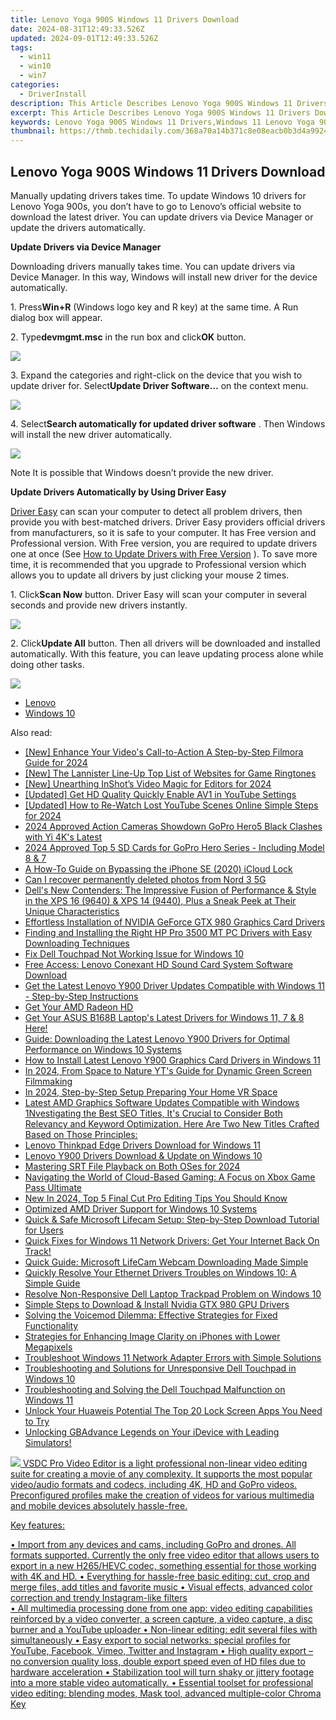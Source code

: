 ```yaml
---
title: Lenovo Yoga 900S Windows 11 Drivers Download
date: 2024-08-31T12:49:33.526Z
updated: 2024-09-01T12:49:33.526Z
tags:
  - win11
  - win10
  - win7
categories:
  - DriverInstall
description: This Article Describes Lenovo Yoga 900S Windows 11 Drivers Download
excerpt: This Article Describes Lenovo Yoga 900S Windows 11 Drivers Download
keywords: Lenovo Yoga 900S Windows 11 Drivers,Windows 11 Lenovo Yoga 900DRIVERS,Yoga 900S Windows 11 Drivers Download Site,Windows 11 Drivers Lenovo Yoga 900S Downloader,Lenovo Windows 11 Update Kit Yoga 900S Drivers,Yoga 900S Lenovo Windows Driver Download Pages,Lenovo Yoga 900S Drivers Compatible with Windows 11 Update
thumbnail: https://thmb.techidaily.com/368a70a14b371c8e08eacb0b3d4a99240a39fbb092918116ea6d8f331f8e83e6.jpg
---
```


## Lenovo Yoga 900S Windows 11 Drivers Download

Manually updating drivers takes time. To update Windows 10 drivers for Lenovo Yoga 900s, you don’t have to go to Lenovo’s official website to download the latest driver. You can update drivers via Device Manager or update the drivers automatically.
  
**Update Drivers via Device Manager**
  
 Downloading drivers manually takes time. You can update drivers via Device Manager. In this way, Windows will install new driver for the device automatically.  
  
 1\. Press**Win+R** (Windows logo key and R key) at the same time. A Run dialog box will appear.  
  
 2\. Type**devmgmt.msc** in the run box and click**OK** button.  
  
![](https://images.drivereasy.com/wp-content/uploads/2016/12/img_5844e432e121d.png)

 3\. Expand the categories and right-click on the device that you wish to update driver for. Select**Update Driver Software…** on the context menu.  
  
![](https://images.drivereasy.com/wp-content/uploads/2016/12/img_5844e4b0e8695.jpg)

 4\. Select**Search automatically for updated driver software** . Then Windows will install the new driver automatically.  
  
![](https://images.drivereasy.com/wp-content/uploads/2016/12/img_5844e4d480e00.jpg)
  
 Note It is possible that Windows doesn’t provide the new driver.  
  
 **Update Drivers Automatically by Using Driver Easy**
  
[Driver Easy](https://tools.techidaily.com/drivereasy/download/) can scan your computer to detect all problem drivers, then provide you with best-matched drivers. Driver Easy providers official drivers from manufacturers, so it is safe to your computer. It has Free version and Professional version. With Free version, you are required to update drivers one at once (See [How to Update Drivers with Free Version](https://tools.techidaily.com/drivereasy/download/) ). To save more time, it is recommended that you upgrade to Professional version which allows you to update all drivers by just clicking your mouse 2 times.  
  
 1\. Click**Scan Now** button. Driver Easy will scan your computer in several seconds and provide new drivers instantly.  
  
![](https://images.drivereasy.com/wp-content/uploads/2017/04/img_58fd96c8989cb.png)
  
 2\. Click**Update All** button. Then all drivers will be downloaded and installed automatically. With this feature, you can leave updating process alone while doing other tasks.  
  
![](https://images.drivereasy.com/wp-content/uploads/2017/04/img_58fd96d23c54f.jpg)

* [Lenovo](https://tools.techidaily.com/drivereasy/download/)
* [Windows 10](https://tools.techidaily.com/drivereasy/download/)

<ins class="adsbygoogle"
     style="display:block"
     data-ad-format="autorelaxed"
     data-ad-client="ca-pub-7571918770474297"
     data-ad-slot="1223367746"></ins>



<ins class="adsbygoogle"
     style="display:block"
     data-ad-client="ca-pub-7571918770474297"
     data-ad-slot="8358498916"
     data-ad-format="auto"
     data-full-width-responsive="true"></ins>





<span class="atpl-alsoreadstyle">Also read:</span>
<div><ul>
<li><a href="https://facebook-record-videos.techidaily.com/new-enhance-your-videos-call-to-action-a-step-by-step-filmora-guide-for-2024/"><u>[New] Enhance Your Video's Call-to-Action  A Step-by-Step Filmora Guide for 2024</u></a></li>
<li><a href="https://some-approaches.techidaily.com/new-the-lannister-line-up-top-list-of-websites-for-game-ringtones/"><u>[New] The Lannister Line-Up  Top List of Websites for Game Ringtones</u></a></li>
<li><a href="https://fox-hovers.techidaily.com/new-unearthing-inshots-video-magic-for-editors-for-2024/"><u>[New] Unearthing InShot’s Video Magic for Editors for 2024</u></a></li>
<li><a href="https://facebook-video-share.techidaily.com/updated-get-hd-quality-quickly-enable-av1-in-youtube-settings/"><u>[Updated] Get HD Quality Quickly  Enable AV1 in YouTube Settings</u></a></li>
<li><a href="https://eaxpv-info.techidaily.com/updated-how-to-re-watch-lost-youtube-scenes-online-simple-steps-for-2024/"><u>[Updated] How to Re-Watch Lost YouTube Scenes Online  Simple Steps for 2024</u></a></li>
<li><a href="https://extra-information.techidaily.com/2024-approved-action-cameras-showdown-gopro-hero5-black-clashes-with-yi-4ks-latest/"><u>2024 Approved  Action Cameras Showdown  GoPro Hero5 Black Clashes with Yi 4K's Latest</u></a></li>
<li><a href="https://fox-friendly.techidaily.com/2024-approved-top-5-sd-cards-for-gopro-hero-series-including-model-8-and-7/"><u>2024 Approved  Top 5 SD Cards for GoPro Hero Series - Including Model 8 & 7</u></a></li>
<li><a href="https://activate-lock.techidaily.com/a-how-to-guide-on-bypassing-the-iphone-se-2020-icloud-lock-by-drfone-ios/"><u>A How-To Guide on Bypassing the iPhone SE (2020) iCloud Lock</u></a></li>
<li><a href="https://phone-solutions.techidaily.com/can-i-recover-permanently-deleted-photos-from-nord-3-5g-by-stellar-photo-recovery-android-mobile-photo-recover/"><u>Can I recover permanently deleted photos from Nord 3 5G</u></a></li>
<li><a href="https://hardware-updates.techidaily.com/dells-new-contenders-the-impressive-fusion-of-performance-and-style-in-the-xps-16-9640-and-xps-14-9440-plus-a-sneak-peek-at-their-unique-characteristics/"><u>Dell's New Contenders: The Impressive Fusion of Performance & Style in the XPS 16 (9640) & XPS 14 (9440), Plus a Sneak Peek at Their Unique Characteristics</u></a></li>
<li><a href="https://driver-install.techidaily.com/effortless-installation-of-nvidia-geforce-gtx-980-graphics-card-drivers/"><u>Effortless Installation of NVIDIA GeForce GTX 980 Graphics Card Drivers</u></a></li>
<li><a href="https://driver-install.techidaily.com/finding-and-installing-the-right-hp-pro-3500-mt-pc-drivers-with-easy-downloading-techniques/"><u>Finding and Installing the Right HP Pro 3500 MT PC Drivers with Easy Downloading Techniques</u></a></li>
<li><a href="https://driver-install.techidaily.com/fix-dell-touchpad-not-working-issue-for-windows-10/"><u>Fix Dell Touchpad Not Working Issue for Windows 10</u></a></li>
<li><a href="https://driver-install.techidaily.com/free-access-lenovo-conexant-hd-sound-card-system-software-download/"><u>Free Access: Lenovo Conexant HD Sound Card System Software Download</u></a></li>
<li><a href="https://driver-install.techidaily.com/get-the-latest-lenovo-y900-driver-updates-compatible-with-windows-11-step-by-step-instructions/"><u>Get the Latest Lenovo Y900 Driver Updates Compatible with Windows 11 - Step-by-Step Instructions</u></a></li>
<li><a href="https://driver-install.techidaily.com/get-your-amd-radeon-hd/"><u>Get Your AMD Radeon HD</u></a></li>
<li><a href="https://driver-install.techidaily.com/get-your-asus-b168b-laptops-latest-drivers-for-windows-11-7-and-8-here/"><u>Get Your ASUS B168B Laptop's Latest Drivers for Windows 11, 7 & 8 Here!</u></a></li>
<li><a href="https://driver-install.techidaily.com/guide-downloading-the-latest-lenovo-y900-drivers-for-optimal-performance-on-windows-10-systems/"><u>Guide: Downloading the Latest Lenovo Y900 Drivers for Optimal Performance on Windows 10 Systems</u></a></li>
<li><a href="https://driver-install.techidaily.com/how-to-install-latest-lenovo-y900-graphics-card-drivers-in-windows-11/"><u>How to Install Latest Lenovo Y900 Graphics Card Drivers in Windows 11</u></a></li>
<li><a href="https://youtube-tips.techidaily.com/24-from-space-to-nature-yts-guide-for-dynamic-green-screen-filmmaking/"><u>In 2024, From Space to Nature  YT's Guide for Dynamic Green Screen Filmmaking</u></a></li>
<li><a href="https://extra-support.techidaily.com/in-2024-step-by-step-setup-preparing-your-home-vr-space/"><u>In 2024, Step-by-Step Setup  Preparing Your Home VR Space</u></a></li>
<li><a href="https://driver-install.techidaily.com/latest-amd-graphics-software-updates-compatible-with-windows-1nvestigating-the-best-seo-titles-its-crucial-to-consider-both-relevancy-and-keyword-optimizati1/"><u>Latest AMD Graphics Software Updates Compatible with Windows 1Nvestigating the Best SEO Titles, It's Crucial to Consider Both Relevancy and Keyword Optimization. Here Are Two New Titles Crafted Based on Those Principles:</u></a></li>
<li><a href="https://driver-install.techidaily.com/lenovo-thinkpad-edge-drivers-download-for-windows-11/"><u>Lenovo Thinkpad Edge Drivers Download for Windows 11</u></a></li>
<li><a href="https://driver-install.techidaily.com/lenovo-y900-drivers-download-and-update-on-windows-10/"><u>Lenovo Y900 Drivers Download & Update on Windows 10</u></a></li>
<li><a href="https://extra-guidance.techidaily.com/mastering-srt-file-playback-on-both-oses-for-2024/"><u>Mastering SRT File Playback on Both OSes for 2024</u></a></li>
<li><a href="https://techtrends.techidaily.com/navigating-the-world-of-cloud-based-gaming-a-focus-on-xbox-game-pass-ultimate/"><u>Navigating the World of Cloud-Based Gaming: A Focus on Xbox Game Pass Ultimate</u></a></li>
<li><a href="https://smart-video-creator.techidaily.com/new-in-2024-top-5-final-cut-pro-editing-tips-you-should-know/"><u>New In 2024, Top 5 Final Cut Pro Editing Tips You Should Know</u></a></li>
<li><a href="https://driver-install.techidaily.com/optimized-amd-driver-support-for-windows-10-systems/"><u>Optimized AMD Driver Support for Windows 10 Systems</u></a></li>
<li><a href="https://driver-install.techidaily.com/quick-and-safe-microsoft-lifecam-setup-step-by-step-download-tutorial-for-users/"><u>Quick & Safe Microsoft Lifecam Setup: Step-by-Step Download Tutorial for Users</u></a></li>
<li><a href="https://driver-install.techidaily.com/quick-fixes-for-windows-11-network-drivers-get-your-internet-back-on-track/"><u>Quick Fixes for Windows 11 Network Drivers: Get Your Internet Back On Track!</u></a></li>
<li><a href="https://driver-install.techidaily.com/quick-guide-microsoft-lifecam-webcam-downloading-made-simple/"><u>Quick Guide: Microsoft LifeCam Webcam Downloading Made Simple</u></a></li>
<li><a href="https://driver-install.techidaily.com/quickly-resolve-your-ethernet-drivers-troubles-on-windows-10-a-simple-guide/"><u>Quickly Resolve Your Ethernet Drivers Troubles on Windows 10: A Simple Guide</u></a></li>
<li><a href="https://driver-install.techidaily.com/resolve-non-responsive-dell-laptop-trackpad-problem-on-windows-10/"><u>Resolve Non-Responsive Dell Laptop Trackpad Problem on Windows 10</u></a></li>
<li><a href="https://driver-install.techidaily.com/simple-steps-to-download-and-install-nvidia-gtx-980-gpu-drivers/"><u>Simple Steps to Download & Install Nvidia GTX 980 GPU Drivers</u></a></li>
<li><a href="https://sound-issues.techidaily.com/solving-the-voicemod-dilemma-effective-strategies-for-fixed-functionality/"><u>Solving the Voicemod Dilemma: Effective Strategies for Fixed Functionality</u></a></li>
<li><a href="https://fox-that.techidaily.com/strategies-for-enhancing-image-clarity-on-iphones-with-lower-megapixels/"><u>Strategies for Enhancing Image Clarity on iPhones with Lower Megapixels</u></a></li>
<li><a href="https://driver-install.techidaily.com/troubleshoot-windows-11-network-adapter-errors-with-simple-solutions/"><u>Troubleshoot Windows 11 Network Adapter Errors with Simple Solutions</u></a></li>
<li><a href="https://driver-install.techidaily.com/troubleshooting-and-solutions-for-unresponsive-dell-touchpad-in-windows-10/"><u>Troubleshooting and Solutions for Unresponsive Dell Touchpad in Windows 10</u></a></li>
<li><a href="https://driver-install.techidaily.com/troubleshooting-and-solving-the-dell-touchpad-malfunction-on-windows-11/"><u>Troubleshooting and Solving the Dell Touchpad Malfunction on Windows 11</u></a></li>
<li><a href="https://android-unlock.techidaily.com/unlock-your-huaweis-potential-the-top-20-lock-screen-apps-you-need-to-try-by-drfone-android/"><u>Unlock Your Huaweis Potential The Top 20 Lock Screen Apps You Need to Try</u></a></li>
<li><a href="https://games-able.techidaily.com/1719161422913-unlocking-gbadvance-legends-on-your-idevice-with-leading-simulators/"><u>Unlocking GBAdvance Legends on Your iDevice with Leading Simulators!</u></a></li>
</ul></div>

<!-- affiliate ads begin -->
<a href="https://secure.2checkout.com/order/checkout.php?PRODS=4693127&QTY=1&AFFILIATE=108875&CART=1"><img src="https://www.videosoftdev.com/images/video_editor/screenshots/1.jpg" border="0">
VSDC Pro Video Editor is a light professional non-linear video editing suite for creating a movie of any complexity. It supports the most popular video/audio formats and codecs, including 4K, HD and GoPro videos. Preconfigured profiles make the creation of videos for various multimedia and mobile devices absolutely hassle-free.

Key features:

•	Import from any devices and cams, including GoPro and drones. All formats supported. Сurrently the only free video editor that allows users to export in a new H265/HEVC codec, something essential for those working with 4K and HD.
•	Everything for hassle-free basic editing: cut, crop and merge files, add titles and favorite music
•	Visual effects, advanced color correction and trendy Instagram-like filters   
•	All multimedia processing done from one app: video editing capabilities reinforced by  a video converter, a screen capture, a video capture, a disc burner and a YouTube uploader
•	Non-linear editing: edit several files with simultaneously 
•	Easy export to social networks: special profiles for YouTube, Facebook, Vimeo, Twitter and Instagram
•	High quality export – no conversion quality loss, double export speed even of HD files due to hardware acceleration
•	Stabilization tool will turn shaky or jittery footage into a more stable video automatically. 
•	Essential toolset for professional video editing: blending modes, Mask tool, advanced multiple-color Chroma Key  
</a>
<!-- affiliate ads end -->